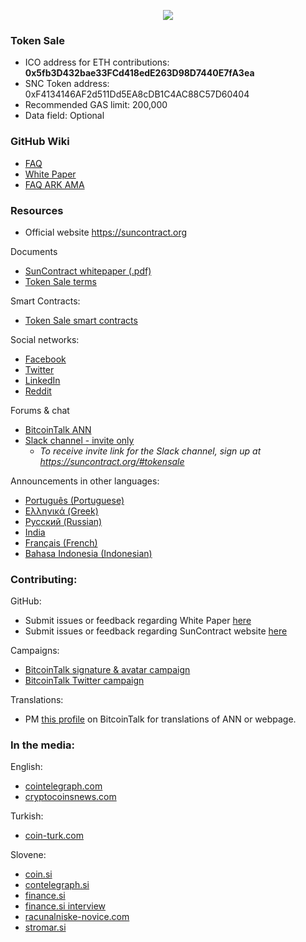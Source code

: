 <p align="center">
<img src="https://i.imgur.com/W7dAPBP.jpg">
</p>

### Token Sale
* ICO address for ETH contributions: **0x5fb3D432bae33FCd418edE263D98D7440E7fA3ea**
* SNC Token address: 0xF4134146AF2d511Dd5EA8cDB1C4AC88C57D60404
* Recommended GAS limit: 200,000
* Data field: Optional

### GitHub Wiki
* [FAQ](https://github.com/SunContract/wiki/wiki/FAQ)
* [White Paper](https://github.com/SunContract/wiki/wiki/White-Paper)
* [FAQ ARK AMA](https://github.com/SunContract/wiki/wiki/FAQ-ARK-AMA)

### Resources
* Official website https://suncontract.org

Documents
* [SunContract whitepaper (.pdf)](https://suncontract.org/res/whitepaper.pdf)
* [Token Sale terms](https://suncontract.org/res/Suncontract%20terms%20of%20ICO_v8.pdf)

Smart Contracts:
* [Token Sale smart contracts](https://github.com/SunContract/SmartContracts)

Social networks:
* [Facebook](https://www.facebook.com/suncontractorg/)
* [Twitter](https://twitter.com/sun_contract)
* [LinkedIn](https://www.linkedin.com/company/22304821/)
* [Reddit](https://www.reddit.com/r/suncontract/)

Forums & chat
* [BitcoinTalk ANN](https://bitcointalk.org/index.php?topic=1934763.0)
* [Slack channel - invite only](https://suncontractteam.slack.com)
  * *To receive invite link for the Slack channel, sign up at https://suncontract.org/#tokensale*

Announcements in other languages:
* [Português (Portuguese)](https://bitcointalk.org/index.php?topic=1937069.0)
* [Ελληνικά (Greek)](https://bitcointalk.org/index.php?topic=1937231.msg19235480#msg19235480)
* [Русский (Russian)](https://bitcointalk.org/index.php?topic=1939147.0)
* [India](https://bitcointalk.org/index.php?topic=1939638)
* [Français (French)](https://bitcointalk.org/index.php?topic=1938282.0)
* [Bahasa Indonesia (Indonesian)](https://bitcointalk.org/index.php?topic=1936743)

### Contributing:

GitHub:
* Submit issues or feedback regarding White Paper [here](https://github.com/SunContract/wiki/issues)
* Submit issues or feedback regarding SunContract website [here](https://github.com/SunContract/suncontract.github.io/issues)

Campaigns:
* [BitcoinTalk signature & avatar campaign](https://bitcointalk.org/index.php?topic=1936212.0)
* [BitcoinTalk Twitter campaign](https://bitcointalk.org/index.php?topic=1936101.0)

Translations:
* PM [this profile](https://bitcointalk.org/index.php?action=profile;u=1009934) on BitcoinTalk for translations of ANN or webpage.

### In the media:

English:
* [cointelegraph.com](https://cointelegraph.com/press-releases/suncontract-announces-tokensale-ico-for-june-28th)
* [cryptocoinsnews.com](https://www.cryptocoinsnews.com/suncontract-token-sale-decentralized-energy-market/)

Turkish:
* [coin-turk.com](http://coin-turk.com/elektrik-enerji-projesi-suncontract-platformuyla-tanisin-ico-28-haziranda)

Slovene:
* [coin.si](https://coin.si/decentraliziran-energetski-trg-suncontract/)
* [contelegraph.si](https://cointelegraph.si/news/suncontract-slovenski-blockchain-projekt-za-trgovanje-z-energijo)
* [finance.si](https://www.finance.si/8857870/Slovensko-podjetje-pretresa-trg-trgovanja-z-elektricno-energijo)
* [finance.si interview](https://oe.finance.si/8858354/%28intervju%29-S-prodajo-kripto-zetonov-bodo-postavili-decentraliziran-trg-elektrike)
* [racunalniske-novice.com](http://www.racunalniske-novice.com/novice/dogodki-in-obvestila/suncontract--trgovanje-z-elektricno-energijo-na-blockchainu.html)
* [stromar.si](https://stromar.si/green-energy-trading-platform/)
